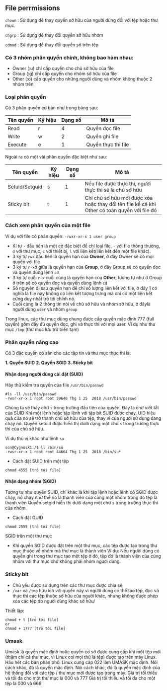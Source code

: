 
## File perrmissions

`chown` : Sử dụng để thay quyền sở hữu của người dùng đối với tệp hoặc thư mục.

`chgrp` : Sử dụng để thay đổi quyền sở hữu nhóm

`cdmod` : Sử dụng để thay đổi quyền sở trên tệp

### Có 3 nhóm phân quyền chính, không bao hàm nhau:

* Owner (:u) chỉ cấp quyền cho chủ sở hữu của file
* Group (:g) chỉ cấp quyền cho nhóm sở hữu của file
* Other (:o) cấp quyền cho những người dùng và nhóm không thuộc 2 nhóm trên

### Loại phân quyền

Có 3 phân quyền cơ bản như trong bảng sau:

| Tên quyền | Ký hiệu | Dạng số | Mô tả |
|---------|-------|-------|-----|
| Read | r | 4 | Quyền đọc file |
| Write | w | 2 | Quyền ghi file |
| Execute | e | 1 | Quyền thực thi file|

Ngoài ra có một vài phân quyền đặc biệt như sau:

| Tên quyền | Ký hiệu | Dạng số| Mô tả|
|-----------|---------|--------|------|
| Setuid/Setguid | s | 1 | Nếu file được thực thi, người thực thi sẽ là chủ sở hữu |
| Sticky bit | t | 1 | Chỉ chủ sở hữu mới được xóa hoặc thay đổi tên file kể cả khi Other có toàn quyền với file đó |

### Cách xem phân quyền của một file

Ví dụ với file có phân quyền: `-rwxr-xr-x 1 user group`
* Kí tự `-` đầu tiên là một cờ đặc biệt để chỉ loại file, `-` với file thông thường, `d` với thư mục, `c` với thiết bị, `l` với liên kết(liên kết đến một file khác).
* 3 ký tự `rwx` đầu tiên là quyền hạn của **Owner**, ở đây Owner sẽ có mọi quyền với file
* 3 ký tự `r-x`ở giữa là quyền hạn của **Group**, ở đây Group sẽ có quyền đọc và quyền dùng lệnh `cd`
* 3 ký tự cuối `r-x` cuối cùng là quyền hạn của **Other**, tương tự như ở Group ở trên sẽ có quyền đọc và quyền dùng lệnh `cd`
* Số nguyên đi sau quyền hạn để chỉ số lượng liên kết với file, ở đây 1 có nghĩa là file này không có liên kết tượng trưng mà chỉ có một liên kết cứng duy nhất trỏ tới chính nó.
* Cuối cùng là 2 thông tin nói về chủ sở hữu và nhóm sở hữu, ở đâylà người dùng `user` và nhóm `group`

Trong linux, các thư mục dùng chung được cấp quyền mặc định 777 (full quyền) gồm đầy đủ quyền đọc, ghi và thực thi với mọi user. Ví dụ như thư mục `/tmp` (thư mục lưu trữ biến tạm)

### Phân quyền nâng cao

Có 3 đặc quyền có sẵn cho các tập tin và thư mục thực thi là:

**1. Quyền SUID**
**2. Quyền SGID**
**3. Sticky bit**

#### Nhận dạng người dùng cài đặt (SUID)

Hãy thử kiểm tra quyền của file `/usr/bin/passwd`
```
#ls -ll /usr/bin/passwd
-rwsr-xr-x 1 root root 59640 Thg 1 25  2018 /usr/bin/passwd

```
Chúng ta sẽ thấy chữ `s` trong trường đầu tiên của quyền. Đây là chữ viết tắt của SUID
Khi một lệnh hoặc tập lệnh với tập bit SUID được chạy, UID hiệu quả của nó sẽ trở thành chủ sở hữu của tệp, thay vì của người sử dụng đang chạy nó.
Quyền setuid được hiển thị dưới dạng một chứ `s` trong trương thực thi của chủ sở hữu.

Ví dụ thú vị khác như lệnh `su`
```
son@CygnusX1:/$ ll /bin/su
-rwsr-xr-x 1 root root 44664 Thg 1 25  2018 /bin/su*
```
* Cách đặt SUID trên một tệp
```
chmod 4555 [trỏ tới file]
```

#### Nhận dạng nhóm (SGID)
Tương tự như quyền SUID, chỉ khác là khi tập lệnh hoặc lệnh có SGID được chạy, nó chạy như thể nó là thành viên của cùng một nhóm trong đó tệp là thành viên
Quyền setgid hiển thị dưới dạng một chứ `s` trong trường thực thi của nhóm.
* Cách đặt GUID
```
chmod 2555 [trỏ tới file]
```
SGID trên một thư mục
- Khi quyền SGID được đặt trên một thư mục, các tệp được tạo trong thư mục thuộc về nhóm mà thư mục là thành viên
Ví dụ: Nếu người dùng có quyền ghi trong thư mục tạo một tệp ở đó, tệp đó là thành viên của cùng nhóm với thư mục chứ không phải nhóm người dùng.

### Sticky bit

- Chủ yếu được sử dụng trên các thư mục được chia sẻ
- `/var` và `/tmp` hữu ích với quyền này vì người dùng có thể tạo tệp, đọc và thực thi các tệp thuộc sở hữu của người khác, nhưng không được phép xóa các tệp do người dùng khác sở hữu/

Thiết lập:
```
chmod + t [trỏ tới file]
or
chmod + 1777 [trỏ tới file]
```

### Umask

Umask là quyền mặc định hoặc quyền cơ sở được cung cấp khi một tệp mới (thậm chí cả thư mục, vì Linux coi mọi thứ là tệp) được tạo trên máy Linux. Hầu hết các bản phân phối Linux cung cấp 022 làm UMASK mặc định. Nói cách khác, đó là quyền mặc định. Nói cách khác, đó là quyền mặc định của hệ thống đối với các tệp / thư mục mới được tạo trong máy.
Giá trị tối thiểu và tối đa cho một thư mục là 000 và 777
Giá trị tối thiểu và tối đa cho một tệp là 000 và 666


